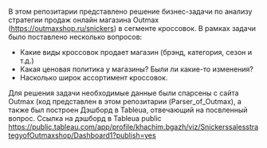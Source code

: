 В этом репозитарии представлено решение бизнес-задачи по анализу стратегии продаж онлайн магазина Outmax (https://outmaxshop.ru/snickers) в сегменте кроссовок.
В рамках задачи было поставлено несколько вопросов:
- Какие виды кроссовок продает магазин (брэнд, категория, сезон и т.д.)
- Какая ценовая политика у магазины? Были ли какие-то изменения?
- Насколько широк ассортимент кроссовок.

Для решения задачи необходимые данные были спарсены с сайта Outmax (код представлен в этом репозитарии (Parser_of_Outmax), а также был построен Дэшборд в Tableua, отвечающий на посвленный вопрос.
Ссылка на дэшборд в Tableua public https://public.tableau.com/app/profile/khachim.bgazh/viz/SnickerssalesstrategyofOutmaxshop/Dashboard1?publish=yes
